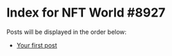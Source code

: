# Index for NFT World #8927
Posts will be displayed in the order below:

- [Your first post](./001-first.md)

